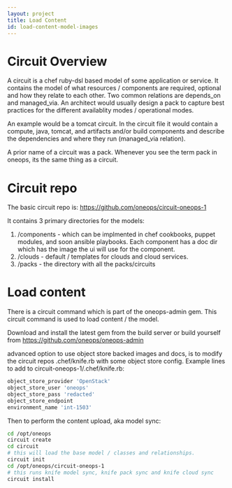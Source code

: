 ```yaml
---
layout: project
title: Load Content
id: load-content-model-images
---
```


# Circuit Overview

A circuit is a chef ruby-dsl based model of some application or service.  It contains the model of what resources / components are required, optional and how they relate to each other.  Two common relations are depends_on and managed_via.  An architect would usually design a pack to capture best practices for the different availablity modes / operational modes.

An example would be a tomcat circuit.  In the circuit file it would contain a compute, java, tomcat, and artifacts and/or build components and describe the dependencies and where they run (managed_via relation).  

A prior name of a circuit was a pack.  Whenever you see the term pack in oneops, its the same thing as a circuit.


# Circuit repo

The basic circuit repo is: https://github.com/oneops/circuit-oneops-1

It contains 3 primary directories for the models:

1. /components - which can be implmented in chef cookbooks, puppet modules, and soon ansible playbooks.  Each component has a doc dir which has the image the ui will use for the component.  
2. /clouds - default / templates for clouds and cloud services.
3. /packs - the directory with all the packs/circuits


# Load content

There is a circuit command which is part of the oneops-admin gem. This circuit command is used to load content / the model.

Download and install the latest gem from the build server or build yourself from https://github.com/oneops/oneops-admin

advanced option to use object store backed images and docs, is to modify the circuit repos .chef/knife.rb with some object store config.  Example lines to add to circuit-oneops-1/.chef/knife.rb:

~~~bash
object_store_provider 'OpenStack'
object_store_user 'oneops'
object_store_pass 'redacted'
object_store_endpoint 
environment_name 'int-1503'
~~~

Then to perform the content upload, aka model sync:

~~~bash
cd /opt/oneops
circuit create
cd circuit
# this will load the base model / classes and relationships.
circuit init
cd /opt/oneops/circuit-oneops-1
# this runs knife model sync, knife pack sync and knife cloud sync
circuit install
~~~
